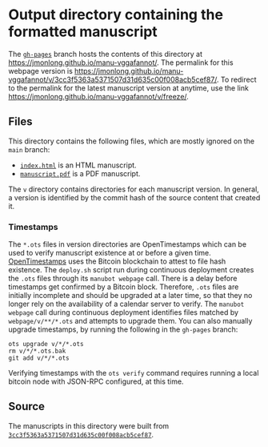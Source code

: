 # Output directory containing the formatted manuscript

The [`gh-pages`](https://github.com/jmonlong/manu-vggafannot/tree/gh-pages) branch hosts the contents of this directory at <https://jmonlong.github.io/manu-vggafannot/>.
The permalink for this webpage version is <https://jmonlong.github.io/manu-vggafannot/v/3cc3f5363a5371507d31d635c00f008acb5cef87/>.
To redirect to the permalink for the latest manuscript version at anytime, use the link <https://jmonlong.github.io/manu-vggafannot/v/freeze/>.

## Files

This directory contains the following files, which are mostly ignored on the `main` branch:

+ [`index.html`](index.html) is an HTML manuscript.
+ [`manuscript.pdf`](manuscript.pdf) is a PDF manuscript.

The `v` directory contains directories for each manuscript version.
In general, a version is identified by the commit hash of the source content that created it.

### Timestamps

The `*.ots` files in version directories are OpenTimestamps which can be used to verify manuscript existence at or before a given time.
[OpenTimestamps](https://opentimestamps.org/) uses the Bitcoin blockchain to attest to file hash existence.
The `deploy.sh` script run during continuous deployment creates the `.ots` files through its `manubot webpage` call.
There is a delay before timestamps get confirmed by a Bitcoin block.
Therefore, `.ots` files are initially incomplete and should be upgraded at a later time, so that they no longer rely on the availability of a calendar server to verify.
The `manubot webpage` call during continuous deployment identifies files matched by `webpage/v/**/*.ots` and attempts to upgrade them.
You can also manually upgrade timestamps, by running the following in the `gh-pages` branch:

```shell
ots upgrade v/*/*.ots
rm v/*/*.ots.bak
git add v/*/*.ots
```

Verifying timestamps with the `ots verify` command requires running a local bitcoin node with JSON-RPC configured, at this time.

## Source

The manuscripts in this directory were built from
[`3cc3f5363a5371507d31d635c00f008acb5cef87`](https://github.com/jmonlong/manu-vggafannot/commit/3cc3f5363a5371507d31d635c00f008acb5cef87).
